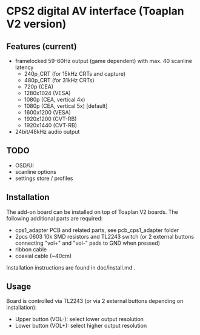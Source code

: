 CPS2 digital AV interface (Toaplan V2 version)
==============

Features (current)
--------------------------
* framelocked 59-60Hz output (game dependent) with max. 40 scanline latency
  * 240p_CRT (for 15kHz CRTs and capture)
  * 480p_CRT (for 31kHz CRTs)
  * 720p (CEA)
  * 1280x1024 (VESA)
  * 1080p (CEA, vertical 4x)
  * 1080p (CEA, vertical 5x) [default]
  * 1600x1200 (VESA)
  * 1920x1200 (CVT-RB)
  * 1920x1440 (CVT-RB)
* 24bit/48kHz audio output

TODO
--------------------------
* OSD/UI
* scanline options
* settings store / profiles

Installation
--------------------------
The add-on board can be installed on top of Toaplan V2 boards. The following additional parts are required:

* cps1_adapter PCB and related parts, see pcb_cps1_adapter folder
* 2pcs 0603 10k SMD resistors and TL2243 switch (or 2 external buttons connecting "vol+" and "vol-" pads to GND when pressed)
* ribbon cable
* coaxial cable (~40cm)

Installation instructions are found in doc/install.md .

Usage
--------------------------
Board is controlled via TL2243 (or via 2 external buttons depending on installation):
* Upper button (VOL-): select lower output resolution
* Lower button (VOL+): select higher output resolution
